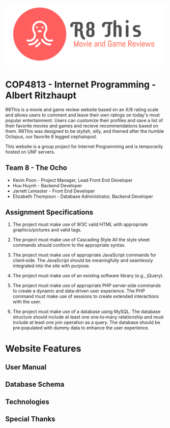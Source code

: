 ![Logo](https://github.com/kbp7/COP4813-Group-Project---R8This/blob/master/images/logo.png?raw=true)
# COP4813 - Internet Programming - Albert Ritzhaupt

R8This is a movie and game review website based on an X/8 rating scale and allows users to comment and leave their own ratings on today's most popular entertainment. Users can customize their profiles and save a list of their favorite movies and games and recieve recommendations based on them. R8This was designed to be stylish, silly, and themed after the humble Octopus, our favorite 8 legged cephalopod. 

This website is a group project for Internet Programming and is temporarily hosted on UNF servers. 

## Team 8 - The Ocho
* Kevin Poon - Project Manager, Lead Front End Developer
* Huu Huynh - Backend Developer
* Jarrett Lemaster - Front End Developer
* Elizabeth Thompson - Database Administrator, Backend Developer

## Assignment Specifications
1. The project must make use of W3C valid HTML with appropriate graphics/pictures and valid tags. 

2. The project must make use of Cascading Style All the style sheet commands should conform to the appropriate syntax.

3. The project must make use of appropriate JavaScript commands for client‐side. The JavaScript should be meaningfully and seamlessly integrated into the site with purpose. 

4. The project must make use of an existing software library (e.g., jQuery).

5. The project must make use of appropriate PHP server‐side commands to create a dynamic and data‐driven user experience. The PHP command must make use of sessions to create extended interactions with the user.

6. The project must make use of a database using MySQL. The database structure should include at least one one‐to‐many relationship and must include at least one join operation as a query. The database should be pre‐populated with dummy data to enhance the user experience.

# Website Features

## User Manual

## Database Schema

## Technologies

## Special Thanks

## 


